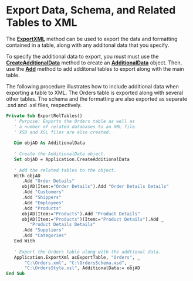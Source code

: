 
# Export Data, Schema, and Related Tables to XML

The  **[ExportXML](47627677-D311-C2E1-7532-E8A8A9BEEF29.md)** method can be used to export the data and formatting contained in a table, along with any additonal data that you specify.

To specify the additional data to export, you must must use the  **[CreateAdditionalData](D27DF827-1BCC-EB1E-00D2-46EEBD265440.md)** method to create an **[AdditionalData](2677072B-C2CA-3BCD-FEF4-F6B1CADB0379.md)** object. Then, use the **[Add](29D4DF5E-7646-B1E7-B179-A6588502179A.md)** method to add additonal tables to export along with the main table.

The following procedure illustrates how to include additional data when exporting a table to XML. The Orders table is exported along with several other tables. The schema and the formatting are also exported as separate .xsd and .xsl files, respectively.




```vb
Private Sub ExportRelTables() 
   ' Purpose: Exports the Orders table as well as  
   ' a number of related databases to an XML file. 
   ' XSD and XSL files are also created. 
 
   Dim objAD As AdditionalData 
 
   ' Create the AdditionalData object. 
   Set objAD = Application.CreateAdditionalData 
 
   ' Add the related tables to the object. 
   With objAD 
      .Add "Order Details" 
      objAD(Item:="Order Details").Add "Order Details Details" 
      .Add "Customers" 
      .Add "Shippers" 
      .Add "Employees" 
      .Add "Products" 
      objAD(Item:="Products").Add "Product Details" 
      objAD(Item:="Products")(Item:="Product Details").Add _ 
         "Product Details Details" 
      .Add "Suppliers" 
      .Add "Categories" 
   End With 
 
   ' Export the Orders table along with the addtional data. 
   Application.ExportXml acExportTable, "Orders", _ 
       "C:\Orders.xml", "C:\OrdersSchema.xsd", _ 
       "C:\OrdersStyle.xsl", AdditionalData:= objAD 
End Sub
```


